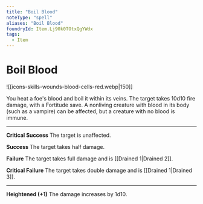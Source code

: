 ```yaml
---
title: "Boil Blood"
noteType: "spell"
aliases: "Boil Blood"
foundryId: Item.Lj90k0TOtxQgYWdx
tags:
  - Item
---
```


# Boil Blood
![[icons-skills-wounds-blood-cells-red.webp|150]]

You heat a foe's blood and boil it within its veins. The target takes 10d10 fire damage, with a Fortitude save. A nonliving creature with blood in its body (such as a vampire) can be affected, but a creature with no blood is immune.

* * *

**Critical Success** The target is unaffected.

**Success** The target takes half damage.

**Failure** The target takes full damage and is [[Drained 1|Drained 2]].

**Critical Failure** The target takes double damage and is [[Drained 1|Drained 3]].

* * *

**Heightened (+1)** The damage increases by 1d10.
